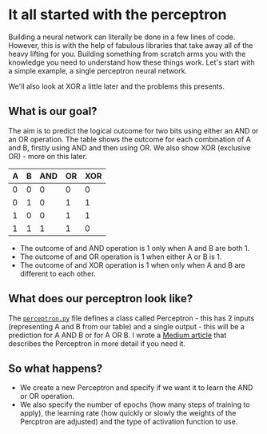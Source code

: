 # It all started with the perceptron
Building a neural network can literally be done in a few lines of code. However, this is with the help of fabulous libraries that take away all of the heavy lifting for you. Building something from scratch arms you with the knowledge you need to understand how these things work. Let's start with a simple example, a single perceptron neural network.

We'll also look at XOR a little later and the problems this presents. 

## What is our goal?
The aim is to predict the logical outcome for two bits using either an AND or an OR operation. The table shows the outcome for each combination of A and B, firstly using AND and then using OR. We also show XOR (exclusive OR) - more on this later.

| A | B | AND | OR | XOR |
| --- | --- | --- | --- | --- |
| 0 | 0 | 0 | 0 | 0 |
| 0 | 1 | 0 | 1 | 1 |
| 1 | 0 | 0 | 1 | 1 |
| 1 | 1 | 1 | 1 | 0 |

- The outcome of and AND operation is 1 only when A and B are both 1.
- The outcome of and OR operation is 1 when either A or B is 1.
- The outcome of and XOR operation is 1 when only when A and B are different to each other.

## What does our perceptron look like?
The [`perceptron.py`](perceptron.py) file defines a class called Perceptron - this has 2 inputs (representing A and B from our table) and a single output - this will be a prediction for  A AND B or for A OR B. I wrote a [Medium article](https://medium.com/ai-mind-labs/perceptron-101-the-building-blocks-of-a-neural-network-496f6b9b3826) that describes the Perceptron in more detail if you need it.

## So what happens?
- We create a new Perceptron and specify if we want it to learn the AND or OR operation.
- We also specify the number of epochs (how many steps of training to apply), the learning rate (how quickly or slowly the weights of the Percptron are adjusted) and the type of activation function to use.
